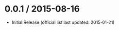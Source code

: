 
0.0.1 / 2015-08-16
==================

 * Initial Release (official list last updated: 2015-01-21)
